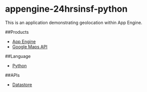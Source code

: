 appengine-24hrsinsf-python
==========================

This is an application demonstrating geolocation within App Engine.

##Products
- [App Engine][1]
- [Google Maps API][2]

##Language
- [Python][3]

##APIs
- [Datastore][4]


[1]: https://developers.google.com/appengine
[2]: https://developers.google.com/maps
[3]: http://www.python.org/
[4]: https://developers.google.com/appengine/docs/python/datastore/overview
